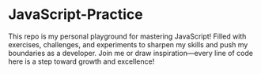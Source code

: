 # JavaScript-Practice
This repo is my personal playground for mastering JavaScript! Filled with exercises, challenges, and experiments to sharpen my skills and push my boundaries as a developer. Join me or draw inspiration—every line of code here is a step toward growth and excellence!
